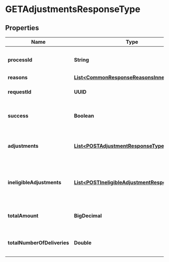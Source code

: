 

# GETAdjustmentsResponseType


## Properties

| Name | Type | Description | Notes |
|------------ | ------------- | ------------- | -------------|
|**processId** | **String** | The ID of the process that handles the operation.  |  [optional] |
|**reasons** | [**List&lt;CommonResponseReasonsInner&gt;**](CommonResponseReasonsInner.md) |  |  [optional] |
|**requestId** | **UUID** | Unique identifier of the request.  |  [optional] |
|**success** | **Boolean** | Indicates whether the call succeeded.  |  [optional] |
|**adjustments** | [**List&lt;POSTAdjustmentResponseType&gt;**](POSTAdjustmentResponseType.md) | Container for delivery adjustments of a subscription.  |  [optional] |
|**ineligibleAdjustments** | [**List&lt;POSTIneligibleAdjustmentResponseType&gt;**](POSTIneligibleAdjustmentResponseType.md) | Container for ineligible delivery adjustments of a subscription.  |  [optional] |
|**totalAmount** | **BigDecimal** | The total amount of all the delivery adjustments.  |  [optional] |
|**totalNumberOfDeliveries** | **Double** | The total number of all delivery adjustments.  |  [optional] |



